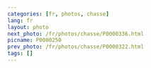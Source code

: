 ```yaml
---
categories: [fr, photos, chasse]
lang: fr
layout: photo
next_photo: /fr/photos/chasse/P0000336.html
picname: P0000250
prev_photo: /fr/photos/chasse/P0000322.html
tags: []
---
```

